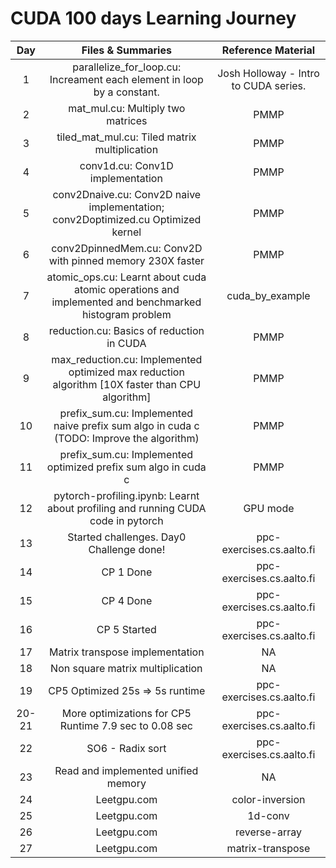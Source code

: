 # CUDA 100 days Learning Journey



Day | Files & Summaries | Reference Material | 
:---: |:---: | :--: |
1 | parallelize_for_loop.cu: Increament each element in loop by a constant. | Josh Holloway - Intro to CUDA series.
2 | mat_mul.cu: Multiply two matrices | PMMP
3 | tiled_mat_mul.cu: Tiled matrix multiplication | PMMP
4 | conv1d.cu: Conv1D implementation | PMMP
5 | conv2Dnaive.cu: Conv2D naive implementation; conv2Doptimized.cu Optimized kernel | PMMP
6 | conv2DpinnedMem.cu: Conv2D with pinned memory 230X faster | PMMP
7 | atomic_ops.cu: Learnt about cuda atomic operations and implemented and benchmarked histogram problem | cuda_by_example
8 | reduction.cu: Basics of reduction in CUDA | PMMP
9 | max_reduction.cu: Implemented optimized max reduction algorithm [10X faster than CPU algorithm] | PMMP
10 | prefix_sum.cu: Implemented naive prefix sum algo in cuda c (TODO: Improve the algorithm) | PMMP
11 | prefix_sum.cu: Implemented optimized prefix sum algo in cuda c | PMMP
12 | pytorch-profiling.ipynb: Learnt about profiling and running CUDA code in pytorch | GPU mode
13 | Started challenges. Day0 Challenge done! | ppc-exercises.cs.aalto.fi
14 | CP 1 Done | ppc-exercises.cs.aalto.fi
15 | CP 4 Done | ppc-exercises.cs.aalto.fi
16 | CP 5 Started | ppc-exercises.cs.aalto.fi
17 | Matrix transpose implementation | NA
18 | Non square matrix multiplication | NA
19 | CP5 Optimized 25s => 5s runtime | ppc-exercises.cs.aalto.fi
20-21 | More optimizations for CP5 Runtime 7.9 sec to 0.08 sec | ppc-exercises.cs.aalto.fi
22 | SO6 - Radix sort | ppc-exercises.cs.aalto.fi
23 | Read and implemented unified memory | NA
24 | Leetgpu.com | color-inversion
25 | Leetgpu.com | 1d-conv
26 | Leetgpu.com | reverse-array
27 | Leetgpu.com | matrix-transpose